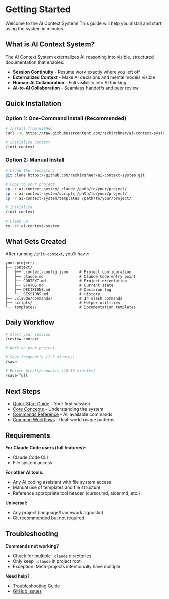 # Getting Started

Welcome to the AI Context System! This guide will help you install and start using the system in minutes.

## What is AI Context System?

The AI Context System externalizes AI reasoning into visible, structured documentation that enables:

- **Session Continuity** - Resume work exactly where you left off
- **Externalized Context** - Make AI decisions and mental models visible
- **Human-AI Collaboration** - Full visibility into AI thinking
- **AI-to-AI Collaboration** - Seamless handoffs and peer review

## Quick Installation

### Option 1: One-Command Install (Recommended)

```bash
# Install from GitHub
curl -sL https://raw.githubusercontent.com/rexkirshner/ai-context-system/main/install.sh | bash

# Initialize context
/init-context
```

### Option 2: Manual Install

```bash
# Clone the repository
git clone https://github.com/rexkirshner/ai-context-system.git

# Copy to your project
cp -r ai-context-system/.claude /path/to/your/project/
cp -r ai-context-system/scripts /path/to/your/project/
cp -r ai-context-system/templates /path/to/your/project/

# Initialize
/init-context

# Clean up
rm -rf ai-context-system
```

## What Gets Created

After running `/init-context`, you'll have:

```
your-project/
├── context/
│   ├── .context-config.json     # Project configuration
│   ├── claude.md                # Claude Code entry point
│   ├── CONTEXT.md               # Project orientation
│   ├── STATUS.md                # Current state
│   ├── DECISIONS.md             # Decision log
│   └── SESSIONS.md              # History
├── .claude/commands/            # 14 slash commands
├── scripts/                     # Helper utilities
└── templates/                   # Documentation templates
```

## Daily Workflow

```bash
# Start your session
/review-context

# Work on your project...

# Save frequently (2-3 minutes)
/save

# Before breaks/handoffs (10-15 minutes)
/save-full
```

## Next Steps

- [Quick Start Guide](/guide/quick-start) - Your first session
- [Core Concepts](/guide/session-continuity) - Understanding the system
- [Commands Reference](/commands/) - All available commands
- [Common Workflows](/workflows/) - Real-world usage patterns

## Requirements

**For Claude Code users (full features):**
- Claude Code CLI
- File system access

**For other AI tools:**
- Any AI coding assistant with file system access
- Manual use of templates and file structure
- Reference appropriate tool header (cursor.md, aider.md, etc.)

**Universal:**
- Any project (language/framework agnostic)
- Git recommended but not required

## Troubleshooting

**Commands not working?**
- Check for multiple `.claude` directories
- Only keep `.claude` in project root
- Exception: Meta-projects intentionally have multiple

**Need help?**
- [Troubleshooting Guide](/guide/troubleshooting)
- [GitHub Issues](https://github.com/rexkirshner/ai-context-system/issues)
